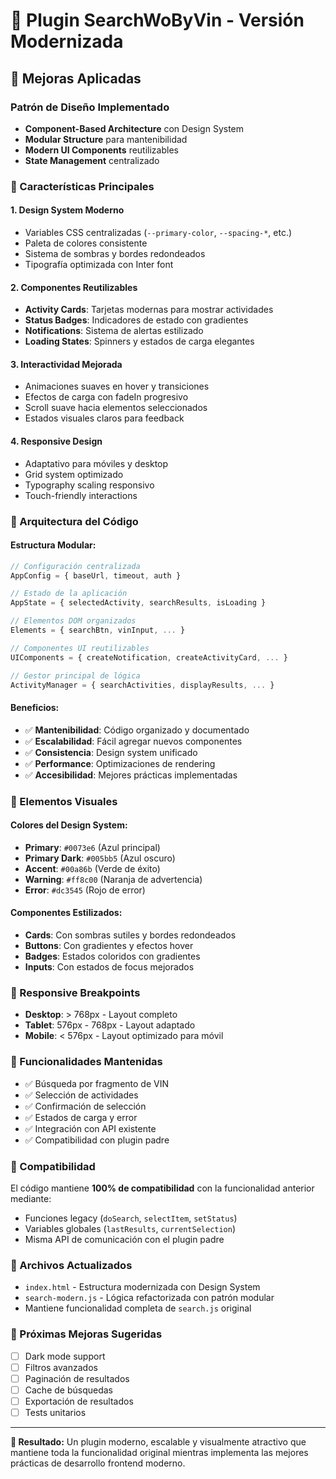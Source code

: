 # 🚗 Plugin SearchWoByVin - Versión Modernizada

## 🎨 Mejoras Aplicadas

### **Patrón de Diseño Implementado**
- **Component-Based Architecture** con Design System
- **Modular Structure** para mantenibilidad
- **Modern UI Components** reutilizables
- **State Management** centralizado

### **🎯 Características Principales**

#### **1. Design System Moderno**
- Variables CSS centralizadas (`--primary-color`, `--spacing-*`, etc.)
- Paleta de colores consistente
- Sistema de sombras y bordes redondeados
- Tipografía optimizada con Inter font

#### **2. Componentes Reutilizables**
- **Activity Cards**: Tarjetas modernas para mostrar actividades
- **Status Badges**: Indicadores de estado con gradientes
- **Notifications**: Sistema de alertas estilizado
- **Loading States**: Spinners y estados de carga elegantes

#### **3. Interactividad Mejorada**
- Animaciones suaves en hover y transiciones
- Efectos de carga con fadeIn progresivo
- Scroll suave hacia elementos seleccionados
- Estados visuales claros para feedback

#### **4. Responsive Design**
- Adaptativo para móviles y desktop
- Grid system optimizado
- Typography scaling responsivo
- Touch-friendly interactions

### **🔧 Arquitectura del Código**

#### **Estructura Modular:**
```javascript
// Configuración centralizada
AppConfig = { baseUrl, timeout, auth }

// Estado de la aplicación
AppState = { selectedActivity, searchResults, isLoading }

// Elementos DOM organizados
Elements = { searchBtn, vinInput, ... }

// Componentes UI reutilizables
UIComponents = { createNotification, createActivityCard, ... }

// Gestor principal de lógica
ActivityManager = { searchActivities, displayResults, ... }
```

#### **Beneficios:**
- ✅ **Mantenibilidad**: Código organizado y documentado
- ✅ **Escalabilidad**: Fácil agregar nuevos componentes
- ✅ **Consistencia**: Design system unificado
- ✅ **Performance**: Optimizaciones de rendering
- ✅ **Accesibilidad**: Mejores prácticas implementadas

### **🎨 Elementos Visuales**

#### **Colores del Design System:**
- **Primary**: `#0073e6` (Azul principal)
- **Primary Dark**: `#005bb5` (Azul oscuro)
- **Accent**: `#00a86b` (Verde de éxito)
- **Warning**: `#ff8c00` (Naranja de advertencia)
- **Error**: `#dc3545` (Rojo de error)

#### **Componentes Estilizados:**
- **Cards**: Con sombras sutiles y bordes redondeados
- **Buttons**: Con gradientes y efectos hover
- **Badges**: Estados coloridos con gradientes
- **Inputs**: Con estados de focus mejorados

### **📱 Responsive Breakpoints**
- **Desktop**: > 768px - Layout completo
- **Tablet**: 576px - 768px - Layout adaptado
- **Mobile**: < 576px - Layout optimizado para móvil

### **🚀 Funcionalidades Mantenidas**
- ✅ Búsqueda por fragmento de VIN
- ✅ Selección de actividades
- ✅ Confirmación de selección
- ✅ Estados de carga y error
- ✅ Integración con API existente
- ✅ Compatibilidad con plugin padre

### **🔄 Compatibilidad**
El código mantiene **100% de compatibilidad** con la funcionalidad anterior mediante:
- Funciones legacy (`doSearch`, `selectItem`, `setStatus`)
- Variables globales (`lastResults`, `currentSelection`)
- Misma API de comunicación con el plugin padre

### **📂 Archivos Actualizados**
- `index.html` - Estructura modernizada con Design System
- `search-modern.js` - Lógica refactorizada con patrón modular
- Mantiene funcionalidad completa de `search.js` original

### **🎯 Próximas Mejoras Sugeridas**
- [ ] Dark mode support
- [ ] Filtros avanzados
- [ ] Paginación de resultados
- [ ] Cache de búsquedas
- [ ] Exportación de resultados
- [ ] Tests unitarios

---

**🎉 Resultado:** Un plugin moderno, escalable y visualmente atractivo que mantiene toda la funcionalidad original mientras implementa las mejores prácticas de desarrollo frontend moderno.